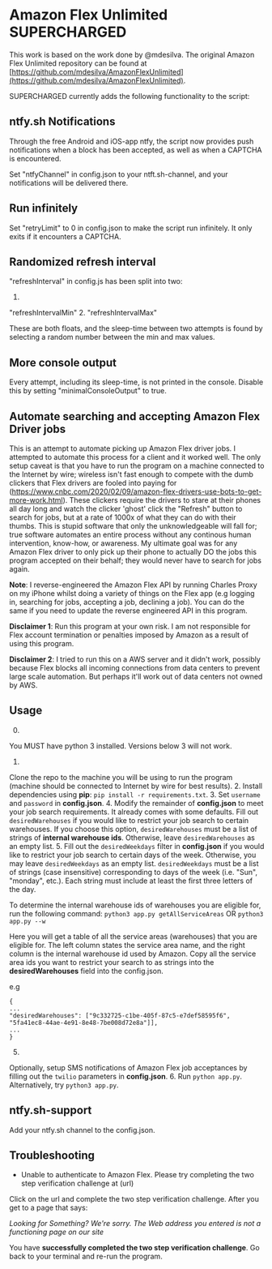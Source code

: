 # Amazon Flex Unlimited SUPERCHARGED
This work is based on the work done by @mdesilva.
The original Amazon Flex Unlimited repository can be found at [https://github.com/mdesilva/AmazonFlexUnlimited](https://github.com/mdesilva/AmazonFlexUnlimited).

SUPERCHARGED currently adds the following functionality to the script:

## ntfy.sh Notifications
Through the free Android and iOS-app ntfy, the script now provides push notifications when a block has been accepted, as well as when a CAPTCHA is encountered.

Set "ntfyChannel" in config.json to your ntft.sh-channel, and your notifications will be delivered there.

## Run infinitely
Set "retryLimit" to 0 in config.json to make the script run infinitely.
It only exits if it encounters a CAPTCHA.

## Randomized refresh interval
"refreshInterval" in config.js has been split into two:

1.
"refreshIntervalMin"
2.
"refreshIntervalMax"

These are both floats, and the sleep-time between two attempts is found by selecting a random number between the min and max values.

## More console output
Every attempt, including its sleep-time, is not printed in the console.
Disable this by setting "minimalConsoleOutput" to true.



## Automate searching and accepting Amazon Flex Driver jobs

This is an attempt to automate picking up Amazon Flex driver jobs.
I attempted to automate this process for a client and it worked well.
The only setup caveat is that you have to run the program on a machine connected to the Internet by wire; wireless isn't fast enough to compete with the dumb clickers that Flex drivers are fooled into paying for (https://www.cnbc.com/2020/02/09/amazon-flex-drivers-use-bots-to-get-more-work.html).
These clickers require the drivers to stare at their phones all day long and watch the clicker 'ghost' click the "Refresh" button to search for jobs, but at a rate of 1000x of what they can do with their thumbs.
This is stupid software that only the unknowledgeable will fall for; true software automates an entire process without any continous human intervention, know-how, or awareness.
My ultimate goal was for any Amazon Flex driver to only pick up their phone to actually DO the jobs this program accepted on their behalf; they would never have to search for jobs again.


**Note**: I reverse-engineered the Amazon Flex API by running Charles Proxy on my iPhone whilst doing a variety of things on the Flex app (e.g logging in, searching for jobs, accepting a job, declining a job).
You can do the same if you need to update the reverse engineered API in this program.

**Disclaimer 1**: Run this program at your own risk.
I am not responsible for Flex account termination or penalties imposed by Amazon as a result of using this program.


**Disclaimer 2**: I tried to run this on a AWS server and it didn't work, possibly because Flex blocks all incoming connections from data centers to prevent large scale automation.
But perhaps it'll work out of data centers not owned by AWS.


## Usage ##

0.
You MUST have python 3 installed.
Versions below 3 will not work.
 
1.
Clone the repo to the machine you will be using to run the program (machine should be connected to Internet by wire for best results).
2.
Install dependencies using **pip**: `pip install -r requirements.txt`.
3.
Set `username` and `password` in **config.json**.
4.
Modify the remainder of **config.json** to meet your job search requirements.
It already comes with some defaults.
Fill out `desiredWarehouses` if you would like to restrict your job search to certain warehouses.
If you choose this option, 
`desiredWarehouses` must be a list of strings of **internal warehouse ids**.
Otherwise, leave `desiredWarehouses` as an empty list.
5.
Fill out the `desiredWeekdays` filter in **config.json** if you would like to restrict your job search to certain days of the week.
Otherwise, you may leave `desiredWeekdays` as an empty list.
`desiredWeekdays` must be a list of strings (case insensitive) corresponding to days of the week (i.e.
"Sun", "monday", etc.).
Each string must include at least the first three letters of the day.

To determine the internal warehouse ids of warehouses you are eligible for, run the following command:
`python3 app.py getAllServiceAreas` OR `python3 app.py --w`

Here you will get a table of all the service areas (warehouses) that you are eligible for.
The left column states the service area name, and the right column is the internal warehouse id used by Amazon.
Copy all the service area ids you want to restrict your search to as strings into the **desiredWarehouses** field into the config.json.


e.g
```
{
...
"desiredWarehouses": ["9c332725-c1be-405f-87c5-e7def58595f6", "5fa41ec8-44ae-4e91-8e48-7be008d72e8a"]],
...
}
```
5.
Optionally, setup SMS notifications of Amazon Flex job acceptances by filling out the `twilio` parameters in  **config.json**.
6.
Run `python app.py`.
Alternatively, try `python3 app.py`.

## ntfy.sh-support
Add your ntfy.sh channel to the config.json.

## Troubleshooting ##

- Unable to authenticate to Amazon Flex.
Please try completing the two step verification challenge at (url)

Click on the url and complete the two step verification challenge.
After you get to a page that says:

_Looking for Something?
We're sorry.
The Web address you entered is not a functioning page on our site_

You have **successfully completed the two step verification challenge**.
Go back to your terminal and re-run the program.



